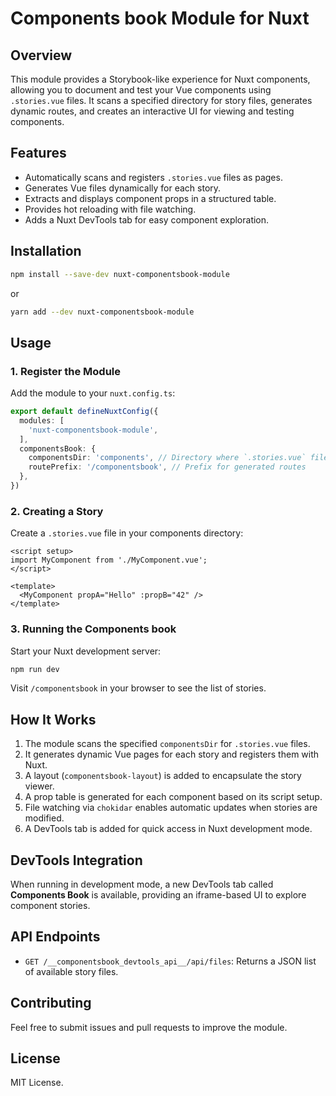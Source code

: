 # Components book Module for Nuxt

## Overview
This module provides a Storybook-like experience for Nuxt components, allowing you to document and test your Vue components using `.stories.vue` files. It scans a specified directory for story files, generates dynamic routes, and creates an interactive UI for viewing and testing components.

## Features
- Automatically scans and registers `.stories.vue` files as pages.
- Generates Vue files dynamically for each story.
- Extracts and displays component props in a structured table.
- Provides hot reloading with file watching.
- Adds a Nuxt DevTools tab for easy component exploration.

## Installation
```bash
npm install --save-dev nuxt-componentsbook-module
```

or

```bash
yarn add --dev nuxt-componentsbook-module
```

## Usage
### 1. Register the Module
Add the module to your `nuxt.config.ts`:

```ts
export default defineNuxtConfig({
  modules: [
    'nuxt-componentsbook-module',
  ],
  componentsBook: {
    componentsDir: 'components', // Directory where `.stories.vue` files are located
    routePrefix: '/componentsbook', // Prefix for generated routes
  },
})
```

### 2. Creating a Story
Create a `.stories.vue` file in your components directory:

```vue
<script setup>
import MyComponent from './MyComponent.vue';
</script>

<template>
  <MyComponent propA="Hello" :propB="42" />
</template>
```

### 3. Running the Components book
Start your Nuxt development server:

```bash
npm run dev
```

Visit `/componentsbook` in your browser to see the list of stories.

## How It Works
1. The module scans the specified `componentsDir` for `.stories.vue` files.
2. It generates dynamic Vue pages for each story and registers them with Nuxt.
3. A layout (`componentsbook-layout`) is added to encapsulate the story viewer.
4. A prop table is generated for each component based on its script setup.
5. File watching via `chokidar` enables automatic updates when stories are modified.
6. A DevTools tab is added for quick access in Nuxt development mode.

## DevTools Integration
When running in development mode, a new DevTools tab called **Components Book** is available, providing an iframe-based UI to explore component stories.

## API Endpoints
- `GET /__componentsbook_devtools_api__/api/files`: Returns a JSON list of available story files.

## Contributing
Feel free to submit issues and pull requests to improve the module.

## License
MIT License.

